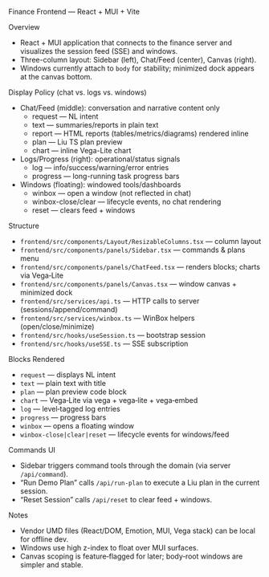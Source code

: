 Finance Frontend — React + MUI + Vite

Overview
- React + MUI application that connects to the finance server and visualizes the session feed (SSE) and windows.
- Three-column layout: Sidebar (left), Chat/Feed (center), Canvas (right).
- Windows currently attach to `body` for stability; minimized dock appears at the canvas bottom.

Display Policy (chat vs. logs vs. windows)
- Chat/Feed (middle): conversation and narrative content only
  - request — NL intent
  - text — summaries/reports in plain text
  - report — HTML reports (tables/metrics/diagrams) rendered inline
  - plan — Liu TS plan preview
  - chart — inline Vega-Lite chart
- Logs/Progress (right): operational/status signals
  - log — info/success/warning/error entries
  - progress — long-running task progress bars
- Windows (floating): windowed tools/dashboards
  - winbox — open a window (not reflected in chat)
  - winbox-close/clear — lifecycle events, no chat rendering
  - reset — clears feed + windows

Structure
- `frontend/src/components/Layout/ResizableColumns.tsx` — column layout
- `frontend/src/components/panels/Sidebar.tsx` — commands & plans menu
- `frontend/src/components/panels/ChatFeed.tsx` — renders blocks; charts via Vega‑Lite
- `frontend/src/components/panels/Canvas.tsx` — window canvas + minimized dock
- `frontend/src/services/api.ts` — HTTP calls to server (sessions/append/command)
- `frontend/src/services/winbox.ts` — WinBox helpers (open/close/minimize)
- `frontend/src/hooks/useSession.ts` — bootstrap session
- `frontend/src/hooks/useSSE.ts` — SSE subscription

Blocks Rendered
- `request` — displays NL intent
- `text` — plain text with title
- `plan` — plan preview code block
- `chart` — Vega‑Lite via vega + vega‑lite + vega‑embed
- `log` — level‑tagged log entries
- `progress` — progress bars
- `winbox` — opens a floating window
- `winbox-close|clear|reset` — lifecycle events for windows/feed

Commands UI
- Sidebar triggers command tools through the domain (via server `/api/command`).
- “Run Demo Plan” calls `/api/run-plan` to execute a Liu plan in the current session.
- “Reset Session” calls `/api/reset` to clear feed + windows.

Notes
- Vendor UMD files (React/DOM, Emotion, MUI, Vega stack) can be local for offline dev.
- Windows use high z-index to float over MUI surfaces.
- Canvas scoping is feature‑flagged for later; body‑root windows are simpler and stable.
